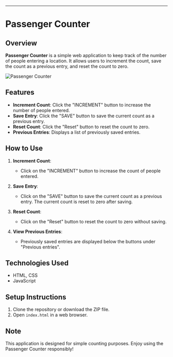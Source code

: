 

---

# Passenger Counter

## Overview

**Passenger Counter** is a simple web application to keep track of the number of people entering a location. It allows users to increment the count, save the count as a previous entry, and reset the count to zero.

![Passenger Counter](passenger-counter-screenshot.png)

## Features

- **Increment Count**: Click the "INCREMENT" button to increase the number of people entered.
- **Save Entry**: Click the "SAVE" button to save the current count as a previous entry.
- **Reset Count**: Click the "Reset" button to reset the count to zero.
- **Previous Entries**: Displays a list of previously saved entries.

## How to Use

1. **Increment Count**:
   - Click on the "INCREMENT" button to increase the count of people entered.

2. **Save Entry**:
   - Click on the "SAVE" button to save the current count as a previous entry. The current count is reset to zero after saving.

3. **Reset Count**:
   - Click on the "Reset" button to reset the count to zero without saving.

4. **View Previous Entries**:
   - Previously saved entries are displayed below the buttons under "Previous entries".

## Technologies Used

- HTML, CSS
- JavaScript

## Setup Instructions

1. Clone the repository or download the ZIP file.
2. Open `index.html` in a web browser.

## Note

This application is designed for simple counting purposes. Enjoy using the Passenger Counter responsibly!

